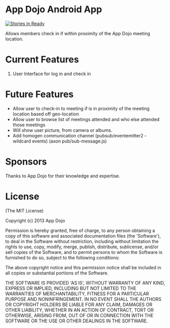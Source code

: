 # App Dojo Android App

[![Stories in Ready](http://badge.waffle.io/AppDojo/AppDojo-Android.png)](http://waffle.io/AppDojo/AppDojo-Android)

Allows members check in if within proximity of the App Dojo meeting location.



# Current Features

1. User Interface for log in and check in


# Future Features

- Allow user to check-in to meeting if is in proximity of the meeting location based off geo-location
- Allow user to browse list of meetings attended and who else attended those meetings
- Will show user picture, from camera or albums.
- Add homogen communication channel (pubsub/eventemitter2 - wildcard events) (axon pub/sub-message.js)

# Sponsors

Thanks to App Dojo for their knowledge and expertise.

# License

(The MIT License)

Copyright (c) 2013 App Dojo

Permission is hereby granted, free of charge, to any person obtaining
a copy of this software and associated documentation files (the
'Software'), to deal in the Software without restriction, including
without limitation the rights to use, copy, modify, merge, publish,
distribute, sublicense, and/or sell copies of the Software, and to
permit persons to whom the Software is furnished to do so, subject to
the following conditions:

The above copyright notice and this permission notice shall be
included in all copies or substantial portions of the Software.

THE SOFTWARE IS PROVIDED 'AS IS', WITHOUT WARRANTY OF ANY KIND,
EXPRESS OR IMPLIED, INCLUDING BUT NOT LIMITED TO THE WARRANTIES OF
MERCHANTABILITY, FITNESS FOR A PARTICULAR PURPOSE AND NONINFRINGEMENT.
IN NO EVENT SHALL THE AUTHORS OR COPYRIGHT HOLDERS BE LIABLE FOR ANY
CLAIM, DAMAGES OR OTHER LIABILITY, WHETHER IN AN ACTION OF CONTRACT,
TORT OR OTHERWISE, ARISING FROM, OUT OF OR IN CONNECTION WITH THE
SOFTWARE OR THE USE OR OTHER DEALINGS IN THE SOFTWARE.
